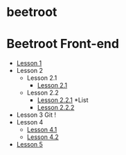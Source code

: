 # beetroot
# Beetroot Front-end

* [Lesson 1](https://denex-m.github.io/beetroot/lesson_1/hm1.html)
* Lesson 2
  * Lesson 2.1
    * [Lesson 2.1](https://denex-m.github.io/beetroot/lesson_2/chain1/index.html)
  * Lesson 2.2
    * [Lesson 2.2.1](https://denex-m.github.io/beetroot/lesson_2/chain2/index.html)
  *List
    * [Lesson 2.2.2](https://denex-m.github.io/beetroot/lesson_2/list/Homework_2.1.html)
* Lesson 3 Git !
* Lesson 4
  * [Lesson 4.1](https://denex-m.github.io/beetroot/lesson_4_css/css_1/index.html)
  * [Lesson 4.2]()
* [Lesson 5]()
